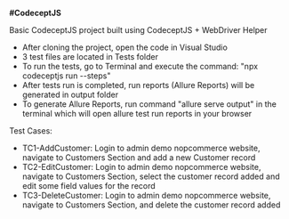 <b> #CodeceptJS </b>

Basic CodeceptJS project built using CodeceptJS + WebDriver Helper

* After cloning the project, open the code in Visual Studio
* 3 test files are located in Tests folder
* To run the tests, go to Terminal and execute the command: "npx codeceptjs run --steps"
* After tests run is completed, run reports (Allure Reports) will be generated in output folder
* To generate Allure Reports, run command "allure serve output" in the terminal which will open allure test run reports in your browser


Test Cases:
* TC1-AddCustomer: Login to admin demo nopcommerce website, navigate to Customers Section and add a new Customer record 
* TC2-EditCustomer: Login to admin demo nopcommerce website, navigate to Customers Section, select the customer record added and edit some field values for the record
* TC3-DeleteCustomer: Login to admin demo nopcommerce website, navigate to Customers Section, and delete the customer record added
